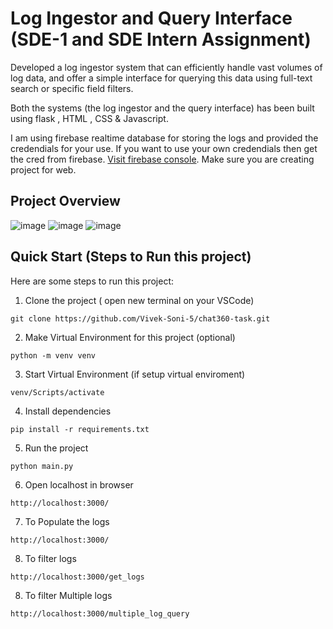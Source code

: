# Log Ingestor and Query Interface (SDE-1 and SDE Intern Assignment)

Developed a log ingestor system that can efficiently handle vast volumes of log data, and offer a simple interface for querying this data using full-text search or specific field filters.

Both the systems (the log ingestor and the query interface) has been built using flask , HTML , CSS & Javascript.

I am using firebase realtime database for storing the logs and provided the credendials for your use. If you want to use your own credendials then get the cred from firebase. [Visit firebase console](https://console.firebase.google.com/). Make sure you are creating project for web.
## Project Overview
![image](https://github.com/Vivek-Soni-5/chat360-task/assets/120296187/c6762bd9-368b-4577-9757-14fdec4c3c5b)
![image](https://github.com/Vivek-Soni-5/chat360-task/assets/120296187/efe4413e-335b-4c01-bd84-b4f9bedfbb28)
![image](https://github.com/Vivek-Soni-5/chat360-task/assets/120296187/fdc4c010-98db-49a3-bab5-caf7f8daafc9)



## Quick Start (Steps to Run this project)

Here are some steps to run this project:

1. Clone the project ( open new terminal on your VSCode) 

```
git clone https://github.com/Vivek-Soni-5/chat360-task.git
```

2. Make Virtual Environment for this project (optional)

```
python -m venv venv
```

3. Start Virtual Environment (if setup virtual enviroment)

```
venv/Scripts/activate
```

4. Install dependencies

```
pip install -r requirements.txt
```

5. Run the project

```
python main.py
```

6. Open localhost in browser

```
http://localhost:3000/
```

7. To Populate the logs

```
http://localhost:3000/
```

8. To filter logs

```
http://localhost:3000/get_logs
```

8. To filter  Multiple logs

```
http://localhost:3000/multiple_log_query
```



